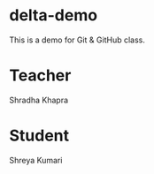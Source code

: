 # delta-demo
This is a demo for Git &amp; GitHub class.

# Teacher
Shradha Khapra

# Student
Shreya Kumari